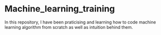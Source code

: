 # Machine_learning_training

In this repository, I have been praticising and learning how to code machine learning algorithm from scratch as well as intuition behind them.

